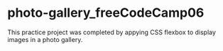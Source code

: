 # photo-gallery_freeCodeCamp06

This practice project was completed by appying CSS flexbox to display images in a photo gallery.

